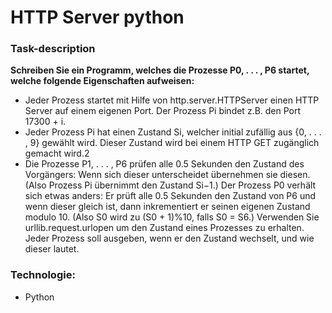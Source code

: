 # HTTP Server python

### Task-description
**Schreiben Sie ein Programm, welches die Prozesse P0, . . . , P6 startet, welche folgende Eigenschaften aufweisen:**
* Jeder Prozess startet mit Hilfe von http.server.HTTPServer einen HTTP Server auf einem eigenen Port. Der Prozess Pi bindet z.B. den Port 17300 + i.
* Jeder Prozess Pi hat einen Zustand Si, welcher initial zufällig aus {0, . . . , 9} gewählt wird. Dieser Zustand wird bei einem HTTP GET zugänglich gemacht wird.2
* Die Prozesse P1, . . . , P6 prüfen alle 0.5 Sekunden den Zustand des Vorgängers: Wenn sich dieser unterscheidet übernehmen sie diesen. (Also Prozess Pi übernimmt den Zustand Si−1.) Der Prozess P0 verhält sich etwas anders: Er prüft alle 0.5 Sekunden den Zustand von P6 und wenn dieser gleich ist, dann inkrementiert er seinen eigenen Zustand modulo 10. (Also S0 wird zu (S0 + 1)%10, falls S0 = S6.) Verwenden Sie urllib.request.urlopen um den Zustand eines Prozesses zu erhalten. Jeder Prozess soll ausgeben, wenn er den Zustand wechselt, und wie dieser lautet.

### Technologie:
* Python
